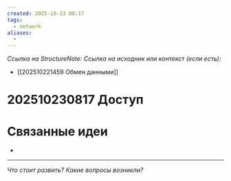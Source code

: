 ```yaml
---
created: 2025-10-23 08:17
tags:
  - network
aliases:
  -
---
```

*Ссылка на StructureNote:*
*Ссылка на исходник или контекст (если есть):*
- [[202510221459 Обмен данными]]

# 202510230817 Доступ



# Связанные идеи

- 

---

*Что стоит развить? Какие вопросы возникли?*
